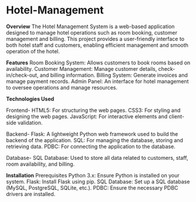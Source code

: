 # Hotel-Management

**Overview**
The Hotel Management System is a web-based application designed to manage hotel operations such as room booking, customer management and billing. This project provides a user-friendly interface to both hotel staff and customers, enabling efficient management and smooth operation of the hotel.

**Features**
Room Booking System: Allows customers to book rooms based on availability.
Customer Management: Manage customer details, check-in/check-out, and billing information.
Billing System: Generate invoices and manage payment records.
Admin Panel: An interface for hotel management to oversee operations and manage resources.

**Technologies Used**

Frontend-
HTML5: For structuring the web pages.
CSS3: For styling and designing the web pages.
JavaScript: For interactive elements and client-side validation.

Backend-
Flask: A lightweight Python web framework used to build the backend of the application.
SQL: For managing the database, storing and retrieving data.
PDBC: For connecting the application to the database.

Database-
SQL Database: Used to store all data related to customers, staff, room availability, and billing.

**Installation**
Prerequisites
Python 3.x: Ensure Python is installed on your system.
Flask: Install Flask using pip.
SQL Database: Set up a SQL database (MySQL, PostgreSQL, SQLite, etc.).
PDBC: Ensure the necessary PDBC drivers are installed.
